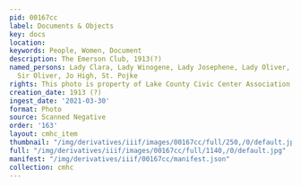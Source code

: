 ```yaml
---
pid: 00167cc
label: Documents & Objects
key: docs
location: 
keywords: People, Women, Document
description: The Emerson Club, 1913(?)
named_persons: Lady Clara, Lady Winogene, Lady Josephene, Lady Oliver, Lady St. Pojke,
  Sir Oliver, Jo High, St. Pojke
rights: This photo is property of Lake County Civic Center Association.
creation_date: 1913 (?)
ingest_date: '2021-03-30'
format: Photo
source: Scanned Negative
order: '163'
layout: cmhc_item
thumbnail: "/img/derivatives/iiif/images/00167cc/full/250,/0/default.jpg"
full: "/img/derivatives/iiif/images/00167cc/full/1140,/0/default.jpg"
manifest: "/img/derivatives/iiif/00167cc/manifest.json"
collection: cmhc
---
```

